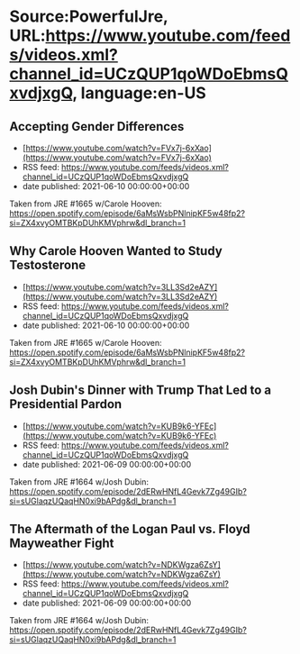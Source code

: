 # Source:PowerfulJre, URL:https://www.youtube.com/feeds/videos.xml?channel_id=UCzQUP1qoWDoEbmsQxvdjxgQ, language:en-US

## Accepting Gender Differences
 - [https://www.youtube.com/watch?v=FVx7j-6xXao](https://www.youtube.com/watch?v=FVx7j-6xXao)
 - RSS feed: https://www.youtube.com/feeds/videos.xml?channel_id=UCzQUP1qoWDoEbmsQxvdjxgQ
 - date published: 2021-06-10 00:00:00+00:00

Taken from JRE #1665 w/Carole Hooven:
https://open.spotify.com/episode/6aMsWsbPNlnipKF5w48fp2?si=ZX4xvyOMTBKpDUhKMVphrw&dl_branch=1

## Why Carole Hooven Wanted to Study Testosterone
 - [https://www.youtube.com/watch?v=3LL3Sd2eAZY](https://www.youtube.com/watch?v=3LL3Sd2eAZY)
 - RSS feed: https://www.youtube.com/feeds/videos.xml?channel_id=UCzQUP1qoWDoEbmsQxvdjxgQ
 - date published: 2021-06-10 00:00:00+00:00

Taken from JRE #1665 w/Carole Hooven:
https://open.spotify.com/episode/6aMsWsbPNlnipKF5w48fp2?si=ZX4xvyOMTBKpDUhKMVphrw&dl_branch=1

## Josh Dubin's Dinner with Trump That Led to a Presidential Pardon
 - [https://www.youtube.com/watch?v=KUB9k6-YFEc](https://www.youtube.com/watch?v=KUB9k6-YFEc)
 - RSS feed: https://www.youtube.com/feeds/videos.xml?channel_id=UCzQUP1qoWDoEbmsQxvdjxgQ
 - date published: 2021-06-09 00:00:00+00:00

Taken from JRE #1664 w/Josh Dubin:
https://open.spotify.com/episode/2dERwHNfL4Gevk7Zg49GIb?si=sUGlaqzUQaqHN0xi9bAPdg&dl_branch=1

## The Aftermath of the Logan Paul vs. Floyd Mayweather Fight
 - [https://www.youtube.com/watch?v=NDKWgza6ZsY](https://www.youtube.com/watch?v=NDKWgza6ZsY)
 - RSS feed: https://www.youtube.com/feeds/videos.xml?channel_id=UCzQUP1qoWDoEbmsQxvdjxgQ
 - date published: 2021-06-09 00:00:00+00:00

Taken from JRE #1664 w/Josh Dubin:
https://open.spotify.com/episode/2dERwHNfL4Gevk7Zg49GIb?si=sUGlaqzUQaqHN0xi9bAPdg&dl_branch=1

